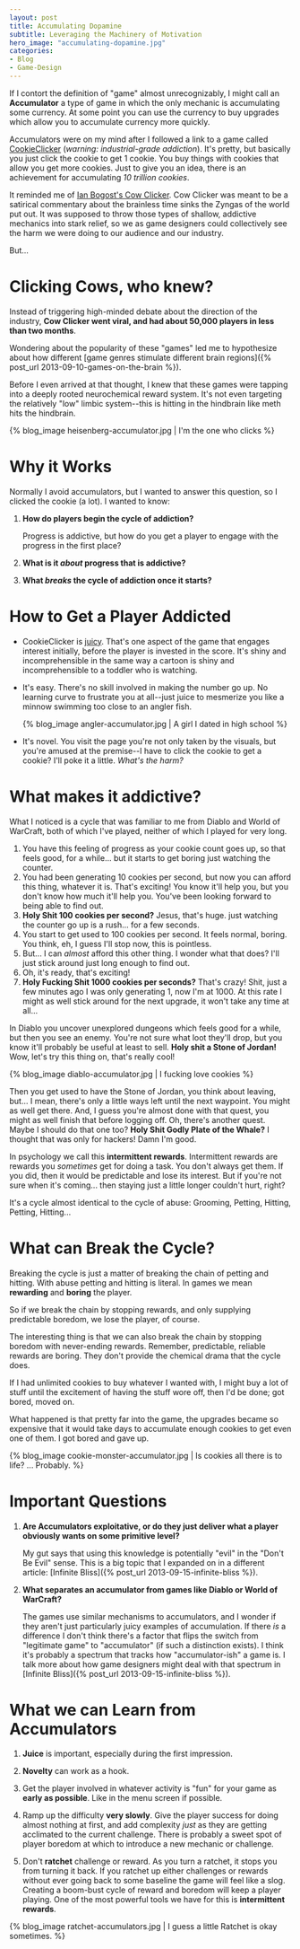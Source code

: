 ```yaml
---
layout: post
title: Accumulating Dopamine
subtitle: Leveraging the Machinery of Motivation
hero_image: "accumulating-dopamine.jpg"
categories:
- Blog
- Game-Design
---
```


If I contort the definition of "game" almost unrecognizably, I might call an **Accumulator** a type of game in which the
only mechanic is accumulating some currency. At some point you can use the currency to buy upgrades which allow you to
accumulate currency more quickly.

Accumulators were on my mind after I followed a link to a game called
[CookieClicker](http://orteil.dashnet.org/cookieclicker/) (*warning: industrial-grade addiction*). It's pretty, but
basically you just click the cookie to get 1 cookie. You buy things with cookies that allow you get more cookies. Just
to give you an idea, there is an achievement for accumulating *10 trillion cookies*.

It reminded me of [Ian Bogost's Cow Clicker](http://en.wikipedia.org/wiki/Cow_Clicker). Cow Clicker was meant to be a
satirical commentary about the brainless time sinks the Zyngas of the world put out. It was supposed to throw those types
of shallow, addictive mechanics into stark relief, so we as game designers could collectively see the harm we were doing
to our audience and our industry.

But...

# Clicking Cows, who knew?

Instead of triggering high-minded debate about the direction of the industry, **Cow Clicker went viral, and had about
50,000 players in less than two months**.

Wondering about the popularity of these "games" led me to hypothesize about how different [game genres stimulate
different brain regions]({% post_url 2013-09-10-games-on-the-brain %}).

Before I even arrived at that thought, I knew that these games were tapping into a deeply rooted neurochemical reward
system. It's not even targeting the relatively "low" limbic system--this is hitting in the hindbrain like meth hits the
hindbrain.

 {% blog_image heisenberg-accumulator.jpg | I'm the one who clicks %}

# Why it Works

Normally I avoid accumulators, but I wanted to answer this question, so I clicked the cookie (a lot). I wanted to know:

1.  **How do players begin the cycle of addiction?**

    Progress is addictive, but how do you get a player to engage with the progress in the first place?

2.  **What is it *about* progress that is addictive?**

3.  **What *breaks* the cycle of addiction once it starts?**

# How to Get a Player Addicted

*   CookieClicker is [juicy](http://www.youtube.com/watch?v=Fy0aCDmgnxg). That's one aspect of the game that
    engages interest initially, before the player is invested in the score. It's shiny and incomprehensible in the same
    way a cartoon is shiny and incomprehensible to a toddler who is watching.

*   It's easy. There's no skill involved in making the number go up. No learning curve to frustrate you at all--just
    juice to mesmerize you like a minnow swimming too close to an angler fish.

    {% blog_image angler-accumulator.jpg | A girl I dated in high school %}

*   It's novel. You visit the page you're not only taken by the visuals, but you're amused at the premise--I have to
    click the cookie to get a cookie? I'll poke it a little. *What's the harm?*

# What makes it addictive?

What I noticed is a cycle that was familiar to me from Diablo and World of WarCraft, both of which I've played, neither
of which I played for very long.

1.  You have this feeling of progress as your cookie count goes up, so that feels good, for a while... but it starts to
    get boring just watching the counter.
2.  You had been generating 10 cookies per second, but now you can afford this thing, whatever it is. That's exciting!
    You know it'll help you, but you don't know how much it'll help you. You've been looking forward to being able to
    find out.
3.  **Holy Shit 100 cookies per second?** Jesus, that's huge. just watching the counter go up is a rush... for a few
    seconds.
4.  You start to get used to 100 cookies per second. It feels normal, boring. You think, eh, I guess I'll stop now, this
    is pointless.
5.  But... I can *almost* afford this other thing. I wonder what that does? I'll just stick around just long enough to
    find out.
6.  Oh, it's ready, that's exciting!
7.  **Holy Fucking Shit 1000 cookies per seconds?** That's crazy! Shit, just a few minutes ago I was only generating 1,
    now I'm at 1000. At this rate I might as well stick around for the next upgrade, it won't take any time at all...

In Diablo you uncover unexplored dungeons which feels good for a while, but then you see an enemy. You're not sure what
loot they'll drop, but you know it'll probably be useful at least to sell. **Holy shit a Stone of Jordan!** Wow, let's
try this thing on, that's really cool!

{% blog_image diablo-accumulator.jpg | I fucking love cookies %}

Then you get used to have the Stone of Jordan, you think about leaving, but... I mean, there's only a little ways left
until the next waypoint. You might as well get there. And, I guess you're almost done with that quest, you might as well
finish that before logging off. Oh, there's another quest. Maybe I should do that one too?
**Holy Shit Godly Plate of the Whale?** I thought that was only for hackers! Damn I'm good.

In psychology we call this **intermittent rewards**. Intermittent rewards are rewards you *sometimes* get for doing a
task. You don't always get them. If you did, then it would be predictable and lose its interest. But if you're not sure
when it's coming... then staying just a little longer couldn't hurt, right?

It's a cycle almost identical to the cycle of abuse: Grooming, Petting, Hitting, Petting, Hitting...

# What can Break the Cycle?

Breaking the cycle is just a matter of breaking the chain of petting and hitting. With abuse petting and hitting is
literal. In games we mean **rewarding** and **boring** the player.

So if we break the chain by stopping rewards, and only supplying predictable boredom, we lose the player, of course.

The interesting thing is that we can also break the chain by stopping boredom with never-ending rewards. Remember,
predictable, reliable rewards are boring. They don't provide the chemical drama that the cycle does.

If I had unlimited cookies to buy whatever I wanted with, I might buy a lot of stuff until the excitement of having the
stuff wore off, then I'd be done; got bored, moved on.

What happened is that pretty far into the game, the upgrades became so expensive that it would take days to
accumulate enough cookies to get even one of them. I got bored and gave up.

{% blog_image cookie-monster-accumulator.jpg | Is cookies all there is to life? ... Probably. %}

# Important Questions

1.  **Are Accumulators exploitative, or do they just deliver what a player obviously wants on some primitive level?**

    My gut says that using this knowledge is potentially "evil" in the "Don't Be Evil" sense. This is a big topic that I
    expanded on in a different article: [Infinite Bliss]({% post_url 2013-09-15-infinite-bliss %}).

2.  **What separates an accumulator from games like Diablo or World of WarCraft?**

    The games use similar mechanisms to accumulators, and I wonder if they aren't just particularly juicy examples of
    accumulation. If there *is* a difference I don't think there's a factor that flips the switch from "legitimate game" to
    "accumulator" (if such a distinction exists). I think it's probably a spectrum that tracks how "accumulator-ish" a game
    is. I talk more about how game designers might deal with that spectrum in
    [Infinite Bliss]({% post_url 2013-09-15-infinite-bliss %}).

# What we can Learn from Accumulators

1.  **Juice** is important, especially during the first impression.

2.  **Novelty** can work as a hook.

3.  Get the player involved in whatever activity is "fun" for your game as **early as possible**. Like in the menu
    screen if possible.

4.  Ramp up the difficulty **very slowly**. Give the player success for doing almost nothing at first, and add
    complexity *just* as they are getting acclimated to the current challenge. There is probably a sweet spot of player
    boredom at which to introduce a new mechanic or challenge.

5.  Don't **ratchet** challenge or reward. As you turn a ratchet, it stops you from turning it back. If you ratchet up
    either challenges or rewards without ever going back to some baseline the game will feel like a slog. Creating a
    boom-bust cycle of reward and boredom will keep a player playing. One of the most powerful tools we have for this is
    **intermittent rewards**.

{% blog_image ratchet-accumulators.jpg | I guess a little Ratchet is okay sometimes. %}